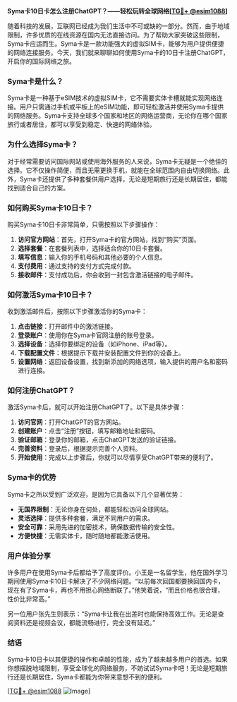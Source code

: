 **Syma卡10日卡怎么注册ChatGPT？——轻松玩转全球网络[[TG💪+ @esim1088](https://t.me/s/esim1088)]**

随着科技的发展，互联网已经成为我们生活中不可或缺的一部分。然而，由于地域限制，许多优质的在线资源在国内无法直接访问。为了帮助大家突破这些限制，Syma卡应运而生。Syma卡是一款功能强大的虚拟SIM卡，能够为用户提供便捷的网络连接服务。今天，我们就来聊聊如何使用Syma卡的10日卡注册ChatGPT，开启你的国际网络之旅。

### Syma卡是什么？

Syma卡是一种基于eSIM技术的虚拟SIM卡，它不需要实体卡槽就能实现网络连接。用户只需通过手机或平板上的eSIM功能，即可轻松激活并使用Syma卡提供的网络服务。Syma卡支持全球多个国家和地区的网络运营商，无论你在哪个国家旅行或者居住，都可以享受到稳定、快速的网络体验。

### 为什么选择Syma卡？

对于经常需要访问国际网站或使用海外服务的人来说，Syma卡无疑是一个绝佳的选择。它不仅操作简便，而且无需更换手机，就能在全球范围内自由切换网络。此外，Syma卡还提供了多种套餐供用户选择，无论是短期旅行还是长期居住，都能找到适合自己的方案。

### 如何购买Syma卡10日卡？

购买Syma卡10日卡非常简单，只需按照以下步骤操作：

1. **访问官方网站**：首先，打开Syma卡的官方网站，找到“购买”页面。
2. **选择套餐**：在套餐列表中，选择适合你的10日卡套餐。
3. **填写信息**：输入你的手机号码和其他必要的个人信息。
4. **支付费用**：通过支持的支付方式完成付款。
5. **接收邮件**：支付成功后，你会收到一封包含激活链接的电子邮件。

### 如何激活Syma卡10日卡？

收到激活邮件后，按照以下步骤激活你的Syma卡：

1. **点击链接**：打开邮件中的激活链接。
2. **登录账户**：使用你在Syma卡官网注册的账号登录。
3. **选择设备**：选择你要绑定的设备（如iPhone、iPad等）。
4. **下载配置文件**：根据提示下载并安装配置文件到你的设备上。
5. **设置网络**：返回设备设置，找到新添加的网络选项，输入提供的用户名和密码进行连接。

### 如何注册ChatGPT？

激活Syma卡后，就可以开始注册ChatGPT了。以下是具体步骤：

1. **访问官网**：打开ChatGPT的官方网站。
2. **创建账户**：点击“注册”按钮，填写邮箱地址和密码。
3. **验证邮箱**：登录你的邮箱，点击ChatGPT发送的验证链接。
4. **完善资料**：登录后，根据提示完善个人资料。
5. **开始使用**：完成以上步骤后，你就可以尽情享受ChatGPT带来的便利了。

### Syma卡的优势

Syma卡之所以受到广泛欢迎，是因为它具备以下几个显著优势：

- **无国界限制**：无论你身在何处，都能轻松访问全球网站。
- **灵活选择**：提供多种套餐，满足不同用户的需求。
- **安全可靠**：采用先进的加密技术，确保数据传输的安全性。
- **方便快捷**：无需实体卡，随时随地都能激活使用。

### 用户体验分享

许多用户在使用Syma卡后都给予了高度评价。小王是一名留学生，他在国外学习期间使用Syma卡10日卡解决了不少网络问题。“以前每次回国都要换回国内卡，现在有了Syma卡，再也不用担心网络断联了。”他笑着说，“而且价格也很合理，性价比非常高。”

另一位用户张先生则表示：“Syma卡让我在出差时也能保持高效工作。无论是查阅资料还是视频会议，都能流畅进行，完全没有延迟。”

### 结语

Syma卡10日卡以其便捷的操作和卓越的性能，成为了越来越多用户的首选。如果你想摆脱地域限制，享受全球化的网络服务，不妨试试Syma卡吧！无论是短期旅行还是长期居住，Syma卡都能为你带来意想不到的便利。

[[TG💪+ @esim1088](https://t.me/s/esim1088) ![Image](https://i.postimg.cc/4NQfJmqS/Snipaste-2025-05-13-00-14-12.png)]